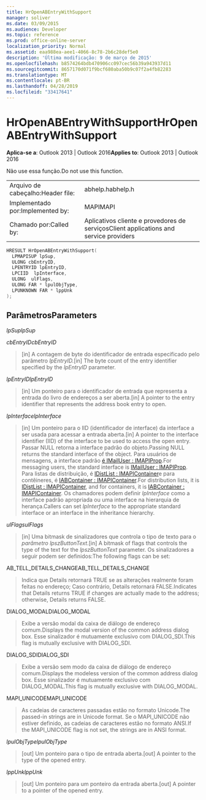 ```yaml
---
title: HrOpenABEntryWithSupport
manager: soliver
ms.date: 03/09/2015
ms.audience: Developer
ms.topic: reference
ms.prod: office-online-server
localization_priority: Normal
ms.assetid: eaa988ea-aee1-4066-8c78-2b6c28def5e0
description: 'Última modificação: 9 de março de 2015'
ms.openlocfilehash: b8574264bdb470906cc097cec56b39a943937d11
ms.sourcegitcommit: 8657170d071f9bcf680aba50b9c07f2a4fb82283
ms.translationtype: MT
ms.contentlocale: pt-BR
ms.lasthandoff: 04/28/2019
ms.locfileid: "33417641"
---
```

# <a name="hropenabentrywithsupport"></a><span data-ttu-id="e6802-103">HrOpenABEntryWithSupport</span><span class="sxs-lookup"><span data-stu-id="e6802-103">HrOpenABEntryWithSupport</span></span>

  
  
<span data-ttu-id="e6802-104">**Aplica-se a**: Outlook 2013 | Outlook 2016</span><span class="sxs-lookup"><span data-stu-id="e6802-104">**Applies to**: Outlook 2013 | Outlook 2016</span></span> 
  
<span data-ttu-id="e6802-105">Não use essa função.</span><span class="sxs-lookup"><span data-stu-id="e6802-105">Do not use this function.</span></span>
  
|||
|:-----|:-----|
|<span data-ttu-id="e6802-106">Arquivo de cabeçalho:</span><span class="sxs-lookup"><span data-stu-id="e6802-106">Header file:</span></span>  <br/> |<span data-ttu-id="e6802-107">abhelp.h</span><span class="sxs-lookup"><span data-stu-id="e6802-107">abhelp.h</span></span>  <br/> |
|<span data-ttu-id="e6802-108">Implementado por:</span><span class="sxs-lookup"><span data-stu-id="e6802-108">Implemented by:</span></span>  <br/> |<span data-ttu-id="e6802-109">MAPI</span><span class="sxs-lookup"><span data-stu-id="e6802-109">MAPI</span></span>  <br/> |
|<span data-ttu-id="e6802-110">Chamado por:</span><span class="sxs-lookup"><span data-stu-id="e6802-110">Called by:</span></span>  <br/> |<span data-ttu-id="e6802-111">Aplicativos cliente e provedores de serviços</span><span class="sxs-lookup"><span data-stu-id="e6802-111">Client applications and service providers</span></span>  <br/> |
   
```cpp
HRESULT HrOpenABEntryWithSupport(
  LPMAPISUP lpSup,
  ULONG cbEntryID,
  LPENTRYID lpEntryID,
  LPCIID  lpInterface,
  ULONG  ulFlags,
  ULONG FAR * lpulObjType,
  LPUNKNOWN FAR * lppUnk
);
```

## <a name="parameters"></a><span data-ttu-id="e6802-112">Parâmetros</span><span class="sxs-lookup"><span data-stu-id="e6802-112">Parameters</span></span>

 <span data-ttu-id="e6802-113">_lpSup_</span><span class="sxs-lookup"><span data-stu-id="e6802-113">_lpSup_</span></span>
  
> 
    
 <span data-ttu-id="e6802-114">_cbEntryID_</span><span class="sxs-lookup"><span data-stu-id="e6802-114">_cbEntryID_</span></span>
  
> <span data-ttu-id="e6802-115">[in] A contagem de byte do identificador de entrada especificado pelo parâmetro _lpEntryID._</span><span class="sxs-lookup"><span data-stu-id="e6802-115">[in] The byte count of the entry identifier specified by the  _lpEntryID_ parameter.</span></span> 
    
 <span data-ttu-id="e6802-116">_lpEntryID_</span><span class="sxs-lookup"><span data-stu-id="e6802-116">_lpEntryID_</span></span>
  
> <span data-ttu-id="e6802-117">[in] Um ponteiro para o identificador de entrada que representa a entrada do livro de endereços a ser aberta.</span><span class="sxs-lookup"><span data-stu-id="e6802-117">[in] A pointer to the entry identifier that represents the address book entry to open.</span></span>
    
 <span data-ttu-id="e6802-118">_lpInterface_</span><span class="sxs-lookup"><span data-stu-id="e6802-118">_lpInterface_</span></span>
  
>  <span data-ttu-id="e6802-119">[in] Um ponteiro para o IID (identificador de interface) da interface a ser usada para acessar a entrada aberta.</span><span class="sxs-lookup"><span data-stu-id="e6802-119">[in] A pointer to the interface identifier (IID) of the interface to be used to access the open entry.</span></span> <span data-ttu-id="e6802-120">Passar NULL retorna a interface padrão do objeto.</span><span class="sxs-lookup"><span data-stu-id="e6802-120">Passing NULL returns the standard interface of the object.</span></span> <span data-ttu-id="e6802-121">Para usuários de mensagens, a interface padrão [é IMailUser : IMAPIProp](imailuserimapiprop.md).</span><span class="sxs-lookup"><span data-stu-id="e6802-121">For messaging users, the standard interface is [IMailUser : IMAPIProp](imailuserimapiprop.md).</span></span> <span data-ttu-id="e6802-122">Para listas de distribuição, é [IDistList : IMAPIContainer](idistlistimapicontainer.md)e para contêineres, é [IABContainer : IMAPIContainer](iabcontainerimapicontainer.md).</span><span class="sxs-lookup"><span data-stu-id="e6802-122">For distribution lists, it is [IDistList : IMAPIContainer](idistlistimapicontainer.md), and for containers, it is [IABContainer : IMAPIContainer](iabcontainerimapicontainer.md).</span></span> <span data-ttu-id="e6802-123">Os chamadores podem definir  _lpInterface_ como a interface padrão apropriada ou uma interface na hierarquia de herança.</span><span class="sxs-lookup"><span data-stu-id="e6802-123">Callers can set  _lpInterface_ to the appropriate standard interface or an interface in the inheritance hierarchy.</span></span> 
    
 <span data-ttu-id="e6802-124">_ulFlags_</span><span class="sxs-lookup"><span data-stu-id="e6802-124">_ulFlags_</span></span>
  
> <span data-ttu-id="e6802-125">[in] Uma bitmask de sinalizadores que controla o tipo de texto para o _parâmetro lpszButtonText._</span><span class="sxs-lookup"><span data-stu-id="e6802-125">[in] A bitmask of flags that controls the type of the text for the  _lpszButtonText_ parameter.</span></span> <span data-ttu-id="e6802-126">Os sinalizadores a seguir podem ser definidos:</span><span class="sxs-lookup"><span data-stu-id="e6802-126">The following flags can be set:</span></span> 
    
<span data-ttu-id="e6802-127">AB_TELL_DETAILS_CHANGE</span><span class="sxs-lookup"><span data-stu-id="e6802-127">AB_TELL_DETAILS_CHANGE</span></span>
  
> <span data-ttu-id="e6802-128">Indica que Details retornará TRUE se as alterações realmente foram feitas no endereço; Caso contrário, Details retornará FALSE.</span><span class="sxs-lookup"><span data-stu-id="e6802-128">Indicates that Details returns TRUE if changes are actually made to the address; otherwise, Details returns FALSE.</span></span>
    
<span data-ttu-id="e6802-129">DIALOG_MODAL</span><span class="sxs-lookup"><span data-stu-id="e6802-129">DIALOG_MODAL</span></span>
  
> <span data-ttu-id="e6802-130">Exibe a versão modal da caixa de diálogo de endereço comum.</span><span class="sxs-lookup"><span data-stu-id="e6802-130">Displays the modal version of the common address dialog box.</span></span> <span data-ttu-id="e6802-131">Esse sinalizador é mutuamente exclusivo com DIALOG_SDI.</span><span class="sxs-lookup"><span data-stu-id="e6802-131">This flag is mutually exclusive with DIALOG_SDI.</span></span>
    
<span data-ttu-id="e6802-132">DIALOG_SDI</span><span class="sxs-lookup"><span data-stu-id="e6802-132">DIALOG_SDI</span></span>
  
> <span data-ttu-id="e6802-133">Exibe a versão sem modo da caixa de diálogo de endereço comum.</span><span class="sxs-lookup"><span data-stu-id="e6802-133">Displays the modeless version of the common address dialog box.</span></span> <span data-ttu-id="e6802-134">Esse sinalizador é mutuamente exclusivo com DIALOG_MODAL.</span><span class="sxs-lookup"><span data-stu-id="e6802-134">This flag is mutually exclusive with DIALOG_MODAL.</span></span>
    
<span data-ttu-id="e6802-135">MAPI_UNICODE</span><span class="sxs-lookup"><span data-stu-id="e6802-135">MAPI_UNICODE</span></span>
  
> <span data-ttu-id="e6802-136">As cadeias de caracteres passadas estão no formato Unicode.</span><span class="sxs-lookup"><span data-stu-id="e6802-136">The passed-in strings are in Unicode format.</span></span> <span data-ttu-id="e6802-137">Se o MAPI_UNICODE não estiver definido, as cadeias de caracteres estão no formato ANSI.</span><span class="sxs-lookup"><span data-stu-id="e6802-137">If the MAPI_UNICODE flag is not set, the strings are in ANSI format.</span></span>
    
 <span data-ttu-id="e6802-138">_lpulObjType_</span><span class="sxs-lookup"><span data-stu-id="e6802-138">_lpulObjType_</span></span>
  
> <span data-ttu-id="e6802-139">[out] Um ponteiro para o tipo de entrada aberta.</span><span class="sxs-lookup"><span data-stu-id="e6802-139">[out] A pointer to the type of the opened entry.</span></span>
    
 <span data-ttu-id="e6802-140">_lppUnk_</span><span class="sxs-lookup"><span data-stu-id="e6802-140">_lppUnk_</span></span>
  
> <span data-ttu-id="e6802-141">[out] Um ponteiro para um ponteiro da entrada aberta.</span><span class="sxs-lookup"><span data-stu-id="e6802-141">[out] A pointer to a pointer of the opened entry.</span></span>
    

